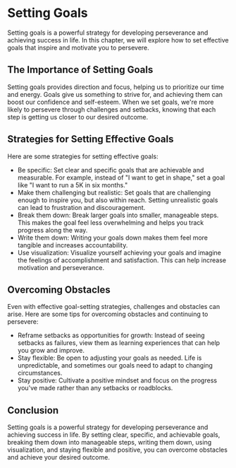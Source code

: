 Setting Goals
====================================================

Setting goals is a powerful strategy for developing perseverance and achieving success in life. In this chapter, we will explore how to set effective goals that inspire and motivate you to persevere.

The Importance of Setting Goals
-------------------------------

Setting goals provides direction and focus, helping us to prioritize our time and energy. Goals give us something to strive for, and achieving them can boost our confidence and self-esteem. When we set goals, we're more likely to persevere through challenges and setbacks, knowing that each step is getting us closer to our desired outcome.

Strategies for Setting Effective Goals
--------------------------------------

Here are some strategies for setting effective goals:

* Be specific: Set clear and specific goals that are achievable and measurable. For example, instead of "I want to get in shape," set a goal like "I want to run a 5K in six months."
* Make them challenging but realistic: Set goals that are challenging enough to inspire you, but also within reach. Setting unrealistic goals can lead to frustration and discouragement.
* Break them down: Break larger goals into smaller, manageable steps. This makes the goal feel less overwhelming and helps you track progress along the way.
* Write them down: Writing your goals down makes them feel more tangible and increases accountability.
* Use visualization: Visualize yourself achieving your goals and imagine the feelings of accomplishment and satisfaction. This can help increase motivation and perseverance.

Overcoming Obstacles
--------------------

Even with effective goal-setting strategies, challenges and obstacles can arise. Here are some tips for overcoming obstacles and continuing to persevere:

* Reframe setbacks as opportunities for growth: Instead of seeing setbacks as failures, view them as learning experiences that can help you grow and improve.
* Stay flexible: Be open to adjusting your goals as needed. Life is unpredictable, and sometimes our goals need to adapt to changing circumstances.
* Stay positive: Cultivate a positive mindset and focus on the progress you've made rather than any setbacks or roadblocks.

Conclusion
----------

Setting goals is a powerful strategy for developing perseverance and achieving success in life. By setting clear, specific, and achievable goals, breaking them down into manageable steps, writing them down, using visualization, and staying flexible and positive, you can overcome obstacles and achieve your desired outcome.
